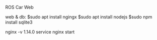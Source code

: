 ROS Car Web

web & db:
$sudo apt install ngingx
$sudo apt install nodejs
$sudo npm install sqlite3

nginx -v
1.14.0
service nginx start


